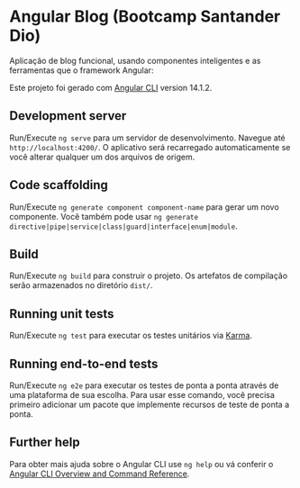 # Angular Blog (Bootcamp Santander Dio)
Aplicação de blog funcional, usando componentes inteligentes e as ferramentas que o framework Angular:


Este projeto foi gerado com [Angular CLI](https://github.com/angular/angular-cli) version 14.1.2.

## Development server

Run/Execute `ng serve` para um servidor de desenvolvimento. Navegue até `http://localhost:4200/`. O aplicativo será recarregado automaticamente se você alterar qualquer um dos arquivos de origem.

## Code scaffolding

Run/Execute `ng generate component component-name` para gerar um novo componente. Você também pode usar `ng generate directive|pipe|service|class|guard|interface|enum|module`.

## Build

Run/Execute `ng build` para construir o projeto. Os artefatos de compilação serão armazenados no diretório `dist/`.

## Running unit tests

Run/Execute `ng test` para executar os testes unitários via [Karma](https://karma-runner.github.io).

## Running end-to-end tests

Run/Execute `ng e2e` para executar os testes de ponta a ponta através de uma plataforma de sua escolha. Para usar esse comando, você precisa primeiro adicionar um pacote que implemente recursos de teste de ponta a ponta.

## Further help

Para obter mais ajuda sobre o Angular CLI use `ng help` ou vá conferir o [Angular CLI Overview and Command Reference](https://angular.io/cli).
